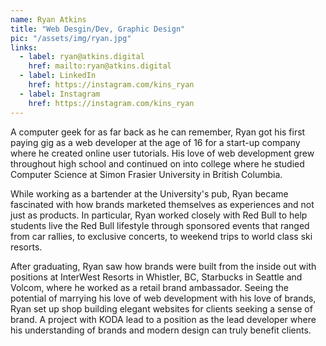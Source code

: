 ```yaml
---
name: Ryan Atkins
title: "Web Desgin/Dev, Graphic Design"
pic: "/assets/img/ryan.jpg"
links:
  - label: ryan@atkins.digital
    href: mailto:ryan@atkins.digital
  - label: LinkedIn
    href: https://instagram.com/kins_ryan
  - label: Instagram
    href: https://instagram.com/kins_ryan
---
```

A computer geek for as far back as he can remember, Ryan got his first paying gig as a web developer at the age of 16 for a start-up company where he created online user tutorials. His love of web development grew throughout high school and continued on into college where he studied Computer Science at Simon Frasier University in British Columbia.

While working as a bartender at the University's pub, Ryan became fascinated with how brands marketed themselves as experiences and not just as products. In particular, Ryan worked closely with Red Bull to help students live the Red Bull lifestyle through sponsored events that ranged from car rallies, to exclusive concerts, to weekend trips to world class ski resorts.

After graduating, Ryan saw how brands were built from the inside out with positions at InterWest Resorts in Whistler, BC, Starbucks in Seattle and Volcom, where he worked as a retail brand ambassador. Seeing the potential of marrying his love of web development with his love of brands, Ryan set up shop building elegant websites for clients seeking a sense of brand. A project with KODA lead to a position as the lead developer where his understanding of brands and modern design can truly benefit clients.

<!--
> <span style="transform: scale(1, -1);display:block;text-transform:uppercase;font-size:2em;">Don't</span>
> <span style="transform: scale(1, -1);display:block;text-transform:uppercase;font-size:2em;">mistake</span>
> <span style="transform: scale(1, -1);display:block;text-transform:uppercase;font-size:2em;">legibility</span>
> <span style="transform: scale(1, -1);display:block;text-transform:uppercase;font-size:2em;">for</span>
> <span style="transform: scale(1, -1);display:block;text-transform:uppercase;font-size:2em;">commu-</span>
> <span style="transform: scale(1, -1);display:block;text-transform:uppercase;font-size:2em;">nication.</span>
> <span class="cite" style="transform: scale(1, -1);display:block;text-transform:uppercase;font-size:2em;">- David Carson</span>
-->
